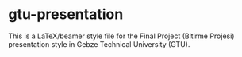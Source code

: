 # gtu-presentation
This is a LaTeX/beamer style file for the Final Project (Bitirme Projesi) presentation style in Gebze Technical University (GTU). 
